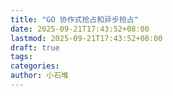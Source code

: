 ```yaml
---
title: "GO 协作式抢占和异步抢占"
date: 2025-09-21T17:43:52+08:00
lastmod: 2025-09-21T17:43:52+08:00
draft: true
tags: 
categories:
author: 小石堆
---
```

